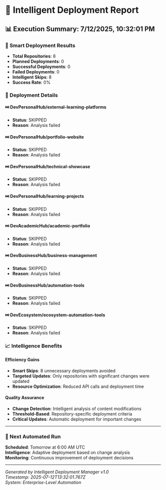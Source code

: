 # 🧠 Intelligent Deployment Report

## 📊 Execution Summary: 7/12/2025, 10:32:01 PM

### 🎯 Smart Deployment Results
- **Total Repositories**: 8
- **Planned Deployments**: 0
- **Successful Deployments**: 0
- **Failed Deployments**: 0
- **Intelligent Skips**: 8
- **Success Rate**: 0%

### 🚀 Deployment Details

#### ⏭️ DevPersonalHub/external-learning-platforms
- **Status**: SKIPPED
- **Reason**: Analysis failed

#### ⏭️ DevPersonalHub/portfolio-website
- **Status**: SKIPPED
- **Reason**: Analysis failed

#### ⏭️ DevPersonalHub/technical-showcase
- **Status**: SKIPPED
- **Reason**: Analysis failed

#### ⏭️ DevPersonalHub/learning-projects
- **Status**: SKIPPED
- **Reason**: Analysis failed

#### ⏭️ DevAcademicHub/academic-portfolio
- **Status**: SKIPPED
- **Reason**: Analysis failed

#### ⏭️ DevBusinessHub/business-management
- **Status**: SKIPPED
- **Reason**: Analysis failed

#### ⏭️ DevBusinessHub/automation-tools
- **Status**: SKIPPED
- **Reason**: Analysis failed

#### ⏭️ DevEcosystem/ecosystem-automation-tools
- **Status**: SKIPPED
- **Reason**: Analysis failed

### 📈 Intelligence Benefits

#### Efficiency Gains
- **Smart Skips**: 8 unnecessary deployments avoided
- **Targeted Updates**: Only repositories with significant changes were updated
- **Resource Optimization**: Reduced API calls and deployment time

#### Quality Assurance
- **Change Detection**: Intelligent analysis of content modifications
- **Threshold-Based**: Repository-specific deployment criteria
- **Critical Updates**: Automatic deployment for important changes

---

### 🔄 Next Automated Run
**Scheduled**: Tomorrow at 6:00 AM UTC  
**Intelligence**: Adaptive deployment based on change analysis  
**Monitoring**: Continuous improvement of deployment decisions

---

*Generated by Intelligent Deployment Manager v1.0*  
*Timestamp: 2025-07-12T13:32:01.767Z*  
*System: Enterprise-Level Automation*
